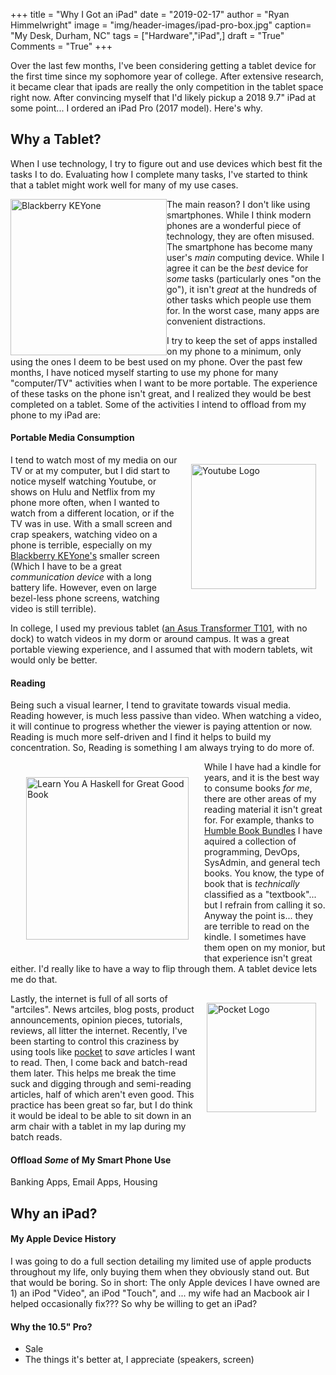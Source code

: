 +++
title  = "Why I Got an iPad"
date   = "2019-02-17"
author = "Ryan Himmelwright"
image  = "img/header-images/ipad-pro-box.jpg"
caption= "My Desk, Durham, NC"
tags   = ["Hardware","iPad",]
draft  = "True"
Comments = "True"
+++

Over the last few months, I've been considering getting a tablet device for the
first time since my sophomore year of college. After extensive research, it
became clear that ipads are really the only competition in the tablet
space right now. After convincing myself that I'd likely pickup a 2018 9.7" iPad at some
point... I ordered an iPad Pro (2017 model). Here's why.

<!--more-->

## Why a Tablet?
When I use technology, I try to figure out and use devices which best fit the
tasks I to do. Evaluating how I complete many tasks, I've started to think that
a tablet might work well for many of my use cases.

<a href="/img/posts/getting-an-ipad/keyone.png"><img alt="Blackberry KEYone" src="/img/posts/getting-an-ipad/keyone.png" style="max-width: 100%; width: 250px; float: left;"/></a>

The main reason? I don't like using smartphones. While I think modern phones
are a wonderful piece of technology, they are often misused. The smartphone has
become many user's  *main* computing device.  While I agree it can be the *best*
device for *some* tasks (particularly ones "on the go"), it isn't *great* at
the hundreds of other tasks which people use them for. In the worst case, many
apps are convenient distractions.

I try to keep the set of apps installed on my phone to a minimum, only using
the ones I deem to be best used on my phone. Over the past few months, I have
noticed myself starting to use my phone for many "computer/TV" activities when
I want to be more portable. The experience of these tasks on the phone isn't
great, and I realized they would be best completed on a tablet. Some of the
activities I intend to offload from my phone to my iPad are:


#### Portable Media Consumption

<a href="/img/posts/getting-an-ipad/youtube-logo.png"><img alt="Youtube Logo" src="/img/posts/getting-an-ipad/youtube-logo.png" style="max-width: 100%; width: 200px; float: right; margin: 15px 15px 15px 15px;"/></a>

I tend to watch most of my media on our TV or at my computer, but I did start
to notice myself watching Youtube, or shows on Hulu and Netflix from my phone
more often, when I wanted to watch from a different location, or if the TV was
in use. With a small screen and crap speakers, watching video on a phone is
terrible, especially on my [Blackberry
KEYone's](https://blackberrymobile.com/us/product/blackberry-keyone/) smaller
screen (Which I have to be a great *communication device* with a long
battery life. However, even on large bezel-less phone screens, watching video is
still terrible).

In college, I used my previous tablet ([an Asus Transformer
T101](https://en.wikipedia.org/wiki/Asus_Eee_Pad_Transformer), with no dock) to
watch videos in my dorm or around campus. It was a great portable viewing
experience, and I assumed that with modern tablets, wit would only be better.

#### Reading

Being such a visual learner, I tend to gravitate towards visual media. Reading
however, is much less passive than video. When watching a video, it will
continue to progress whether the viewer is paying attention or now. Reading is
much more self-driven and I find it helps to build my concentration. So,
Reading is something I am always trying to do more of.

<a href="/img/posts/getting-an-ipad/leanyouahaskell.jpg"><img alt="Learn You A Haskell for Great Good Book" src="/img/posts/getting-an-ipad/leanyouahaskell.jpg" style="max-width: 100%; width: 260px; float: left; margin: 25px 25px 25px 25px; "/></a>
While I have had a kindle for years, and it is the best way to consume books
*for me*, there are other areas of my reading material it isn't great for. For
example, thanks to [Humble Book
Bundles](https://www.humblebundle.com/books/) I have aquired a collection of
programming, DevOps, SysAdmin, and general tech books. You know, the type of book that is
*technically* classified as a "textbook"... but I refrain from calling it so.
Anyway the point is... they are terrible to read on the kindle. I sometimes
have them open on my monior, but that experience isn't great either. I'd really
like to have a way to flip through them. A tablet device lets me do that.

<a href="/img/posts/getting-an-ipad/pocket-logo.svg"><img alt="Pocket Logo" src="/img/posts/getting-an-ipad/pocket-logo.svg" style="max-width: 100%; width: 175px; float: right; margin: 15px 15px 15px 15px; "/></a>

Lastly, the internet is full of all sorts of "artciles". News artciles, blog
posts, product announcements, opinion pieces, tutorials, reviews, all litter
the internet. Recently, I've been starting to control this craziness by using
tools like [pocket](https://getpocket.com/) to *save* articles I want to read.
Then, I come back and batch-read them later. This helps me break the time suck
and digging through and semi-reading articles, half of which aren't even good.
This practice has been great so far, but I do think it would be ideal to be able
to sit down in an arm chair with a tablet in my lap during my batch reads.

#### Offload *Some* of My Smart Phone Use
Banking Apps, Email Apps, Housing


## Why an iPad?

#### My Apple Device History

I was going to do a full section detailing my limited use of apple products
throughout my life, only buying them when they obviously stand out. But that
would be boring. So in short: The only Apple devices I have owned are 1) an
iPod "Video", an iPod "Touch", and ... my wife had an Macbook air I helped
occasionally fix??? So why be willing to get an iPad?


#### Why the 10.5" Pro?
- Sale
- The things it's better at, I appreciate (speakers, screen)
